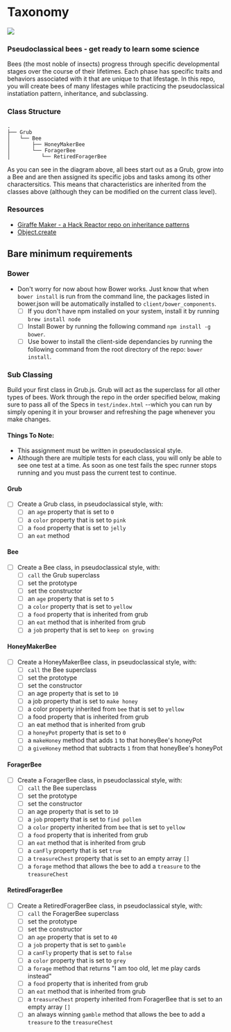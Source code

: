 # Taxonomy

![](http://i.imgur.com/qrLEV.gif)

### Pseudoclassical bees - get ready to learn some science

Bees (the most noble of insects) progress through specific developmental stages over the course of their lifetimes. Each phase has specific traits and behaviors associated with it that are unique to that lifestage. In this repo, you will create bees of many lifestages while practicing the pseudoclassical instatiation pattern, inheritance, and subclassing.

### Class Structure

    .
    ├── Grub
    │   └── Bee
    │       ├── HoneyMakerBee
    │       └── ForagerBee
    │          └── RetiredForagerBee

As you can see in the diagram above, all bees start out as a Grub, grow into a Bee and are then assigned its specific jobs and tasks among its other charactersitics. This means that characteristics are inherited from the classes above (although they can be modified on the current class level).

### Resources
* [Giraffe Maker - a Hack Reactor repo on inheritance patterns](https://github.com/hackreactor/giraffeMaker)
* [Object.create](http://dailyjs.com/2012/06/03/js101-object-create/)

## Bare minimum requirements

### Bower

- Don't worry for now about how Bower works. Just know that when `bower install` is run from the command line, the packages listed in bower.json will be automatically installed to `client/bower_components`.
  - [ ] If you don't have npm installed on your system, install it by running `brew install node`
  - [ ] Install Bower by running the following command `npm install -g bower`.
  - [ ] Use bower to install the client-side dependancies by running the following command from the root directory of the repo: `bower install`.

### Sub Classing

Build your first class in Grub.js. Grub will act as the superclass for all other types of bees. Work through the repo in the order specified below, making sure to pass all of the Specs in `test/index.html` --which you can run by simply opening it in your browser and refreshing the page whenever you make changes.

#### Things To Note:
- This assignment must be written in pseudoclassical style.
- Although there are multiple tests for each class, you will only be able to see one test at a time. As soon as one test fails the spec runner stops running and you must pass the current test to continue.

#### Grub
- [ ] Create a Grub class, in pseudoclassical style, with:
  - [ ] an `age` property that is set to `0`
  - [ ] a `color` property that is set to `pink`
  - [ ] a `food` property that is set to `jelly`
  - [ ] an `eat` method

#### Bee
- [ ] Create a Bee class, in pseudoclassical style, with:
  - [ ] `call` the Grub superclass
  - [ ] set the prototype
  - [ ] set the constructor
  - [ ] an `age` property that is set to `5`
  - [ ] a `color` property that is set to `yellow`
  - [ ] a `food` property that is inherited from grub
  - [ ] an `eat` method that is inherited from grub
  - [ ] a `job` property that is set to `keep on growing`

#### HoneyMakerBee
- [ ] Create a HoneyMakerBee class, in pseudoclassical style, with:
  - [ ] `call` the Bee superclass
  - [ ] set the prototype
  - [ ] set the constructor
  - [ ] an age property that is set to `10`
  - [ ] a job property that is set to `make honey`
  - [ ] a color property inherited from `bee` that is set to `yellow`
  - [ ] a food property that is inherited from grub
  - [ ] an eat method that is inherited from grub
  - [ ] a `honeyPot` property that is set to `0`
  - [ ] a `makeHoney` method that adds `1` to that honeyBee\'s honeyPot
  - [ ] a `giveHoney` method that subtracts `1` from that honeyBee\'s honeyPot

#### ForagerBee
- [ ] Create a ForagerBee class, in pseudoclassical style, with:
  - [ ] `call` the Bee superclass
  - [ ] set the prototype
  - [ ] set the constructor
  - [ ] an age property that is set to `10`
  - [ ] a `job` property that is set to `find pollen`
  - [ ] a `color` property inherited from `bee` that is set to `yellow`
  - [ ] a `food` property that is inherited from grub
  - [ ] an `eat` method that is inherited from grub
  - [ ] a `canFly` property that is set `true`
  - [ ] a `treasureChest` property that is set to an empty array `[]`
  - [ ] a `forage` method that allows the bee to add a `treasure` to the `treasureChest`

#### RetiredForagerBee
- [ ] Create a RetiredForagerBee class, in pseudoclassical style, with:
  - [ ] `call` the ForagerBee superclass
  - [ ] set the prototype
  - [ ] set the constructor
  - [ ] an `age` property that is set to `40`
  - [ ] a `job` property that is set to `gamble`
  - [ ] a `canFly` property that is set to `false`
  - [ ] a `color` property that is set to `grey`
  - [ ] a `forage` method that returns "I am too old, let me play cards instead"
  - [ ] a `food` property that is inherited from grub
  - [ ] an `eat` method that is inherited from grub
  - [ ] a `treasureChest` property inherited from ForagerBee that is set to an empty array `[]`
  - [ ] an always winning `gamble` method that allows the bee to add a `treasure` to the `treasureChest`
